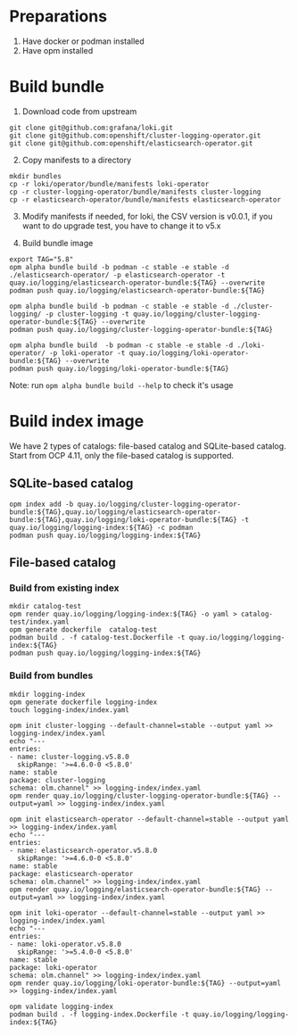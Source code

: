 # Preparations

1. Have docker or podman installed
2. Have opm installed

# Build bundle

1. Download code from upstream
```
git clone git@github.com:grafana/loki.git
git clone git@github.com:openshift/cluster-logging-operator.git
git clone git@github.com:openshift/elasticsearch-operator.git
```

2. Copy manifests to a directory
```
mkdir bundles
cp -r loki/operator/bundle/manifests loki-operator
cp -r cluster-logging-operator/bundle/manifests cluster-logging
cp -r elasticsearch-operator/bundle/manifests elasticsearch-operator
```

3. Modify manifests if needed, for loki, the CSV version is v0.0.1, if you want to do upgrade test, you have to change it to v5.x

4. Build bundle image
```
export TAG="5.8"
opm alpha bundle build -b podman -c stable -e stable -d ./elasticsearch-operator/ -p elasticsearch-operator -t quay.io/logging/elasticsearch-operator-bundle:${TAG} --overwrite
podman push quay.io/logging/elasticsearch-operator-bundle:${TAG}

opm alpha bundle build -b podman -c stable -e stable -d ./cluster-logging/ -p cluster-logging -t quay.io/logging/cluster-logging-operator-bundle:${TAG} --overwrite
podman push quay.io/logging/cluster-logging-operator-bundle:${TAG}

opm alpha bundle build  -b podman -c stable -e stable -d ./loki-operator/ -p loki-operator -t quay.io/logging/loki-operator-bundle:${TAG} --overwrite
podman push quay.io/logging/loki-operator-bundle:${TAG}
```

Note: run `opm alpha bundle build --help` to check it's usage


# Build index image
We have 2 types of catalogs: file-based catalog and SQLite-based catalog.  Start from OCP 4.11, only the file-based catalog is supported.

## SQLite-based catalog
```
opm index add -b quay.io/logging/cluster-logging-operator-bundle:${TAG},quay.io/logging/elasticsearch-operator-bundle:${TAG},quay.io/logging/loki-operator-bundle:${TAG} -t quay.io/logging/logging-index:${TAG} -c podman
podman push quay.io/logging/logging-index:${TAG}
```

## File-based catalog

### Build from existing index
```
mkdir catalog-test
opm render quay.io/logging/logging-index:${TAG} -o yaml > catalog-test/index.yaml
opm generate dockerfile  catalog-test
podman build . -f catalog-test.Dockerfile -t quay.io/logging/logging-index:${TAG}
podman push quay.io/logging/logging-index:${TAG}
```

### Build from bundles
```
mkdir logging-index
opm generate dockerfile logging-index
touch logging-index/index.yaml

opm init cluster-logging --default-channel=stable --output yaml >> logging-index/index.yaml
echo "---
entries:
- name: cluster-logging.v5.8.0
  skipRange: '>=4.6.0-0 <5.8.0'
name: stable
package: cluster-logging
schema: olm.channel" >> logging-index/index.yaml
opm render quay.io/logging/cluster-logging-operator-bundle:${TAG} --output=yaml >> logging-index/index.yaml

opm init elasticsearch-operator --default-channel=stable --output yaml >> logging-index/index.yaml
echo "---
entries:
- name: elasticsearch-operator.v5.8.0
  skipRange: '>=4.6.0-0 <5.8.0'
name: stable
package: elasticsearch-operator
schema: olm.channel" >> logging-index/index.yaml
opm render quay.io/logging/elasticsearch-operator-bundle:${TAG} --output=yaml >> logging-index/index.yaml

opm init loki-operator --default-channel=stable --output yaml >> logging-index/index.yaml
echo "---
entries:
- name: loki-operator.v5.8.0
  skipRange: '>=5.4.0-0 <5.8.0'
name: stable
package: loki-operator
schema: olm.channel" >> logging-index/index.yaml
opm render quay.io/logging/loki-operator-bundle:${TAG} --output=yaml >> logging-index/index.yaml

opm validate logging-index
podman build . -f logging-index.Dockerfile -t quay.io/logging/logging-index:${TAG}
```
